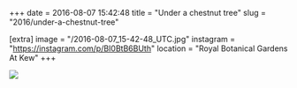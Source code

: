+++
date = 2016-08-07 15:42:48
title = "Under a chestnut tree"
slug = "2016/under-a-chestnut-tree"

[extra]
image = "/2016-08-07_15-42-48_UTC.jpg"
instagram = "https://instagram.com/p/BI0BtB6BUth"
location = "Royal Botanical Gardens At Kew"
+++

<img src="/2016-08-07_15-42-48_UTC.jpg" />
